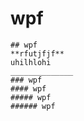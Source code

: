 # wpf 
~~~fgjgjjfgjfj~~~
## wpf 
**rfutjfjf**
uhilhlohi
______________
### wpf
#### wpf
##### wpf
###### wpf
